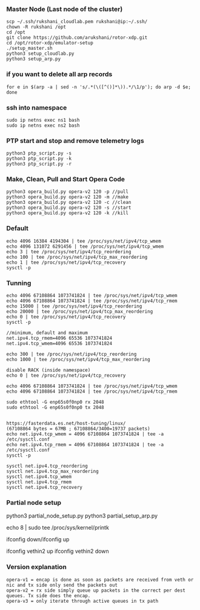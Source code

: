 ### Master Node (Last node of the cluster)

```
scp ~/.ssh/rukshani_cloudlab.pem rukshani@ip:~/.ssh/
chown -R rukshani /opt
cd /opt
git clone https://github.com/arukshani/rotor-xdp.git
cd /opt/rotor-xdp/emulator-setup
./setup_master.sh
python3 setup_cloudlab.py
python3 setup_arp.py
```

### if you want to delete all arp records
```
for e in $(arp -a | sed -n 's/.*(\([^()]*\)).*/\1/p'); do arp -d $e; done
```

### ssh into namespace
```
sudo ip netns exec ns1 bash
sudo ip netns exec ns2 bash
```

### PTP start and stop and remove telemetry logs
```
python3 ptp_script.py -s 
python3 ptp_script.py -k 
python3 ptp_script.py -r
```

### Make, Clean, Pull and Start Opera Code
```
python3 opera_build.py opera-v2 120 -p //pull
python3 opera_build.py opera-v2 120 -m //make
python3 opera_build.py opera-v2 120 -c //clean
python3 opera_build.py opera-v2 120 -s //start
python3 opera_build.py opera-v2 120 -k //kill
```

### Default
```
echo 4096 16384 4194304 | tee /proc/sys/net/ipv4/tcp_wmem
echo 4096 131072 6291456 | tee /proc/sys/net/ipv4/tcp_wmem
echo 3 | tee /proc/sys/net/ipv4/tcp_reordering
echo 100 | tee /proc/sys/net/ipv4/tcp_max_reordering
echo 1 | tee /proc/sys/net/ipv4/tcp_recovery
sysctl -p
```

### Tunning
```
echo 4096 67108864 1073741824 | tee /proc/sys/net/ipv4/tcp_wmem
echo 4096 67108864 1073741824 | tee /proc/sys/net/ipv4/tcp_rmem
echo 15000 | tee /proc/sys/net/ipv4/tcp_reordering
echo 20000 | tee /proc/sys/net/ipv4/tcp_max_reordering
echo 0 | tee /proc/sys/net/ipv4/tcp_recovery
sysctl -p

//minimum, default and maximum
net.ipv4.tcp_rmem=4096 65536 1073741824 
net.ipv4.tcp_wmem=4096 65536 1073741824

echo 300 | tee /proc/sys/net/ipv4/tcp_reordering
echo 1000 | tee /proc/sys/net/ipv4/tcp_max_reordering

disable RACK (inside namespace)
echo 0 | tee /proc/sys/net/ipv4/tcp_recovery

echo 4096 67108864 1073741824 | tee /proc/sys/net/ipv4/tcp_wmem
echo 4096 67108864 1073741824 | tee /proc/sys/net/ipv4/tcp_rmem

sudo ethtool -G enp65s0f0np0 rx 2048
sudo ethtool -G enp65s0f0np0 tx 2048


https://fasterdata.es.net/host-tuning/linux/
(67108864 bytes = 67MB ; 67108864/3400=19737 packets)
echo net.ipv4.tcp_wmem = 4096 67108864 1073741824 | tee -a /etc/sysctl.conf
echo net.ipv4.tcp_rmem = 4096 67108864 1073741824 | tee -a /etc/sysctl.conf
sysctl -p

sysctl net.ipv4.tcp_reordering
sysctl net.ipv4.tcp_max_reordering
sysctl net.ipv4.tcp_wmem
sysctl net.ipv4.tcp_rmem
sysctl net.ipv4.tcp_recovery
```

### Partial node setup
python3 partial_node_setup.py
python3 partial_setup_arp.py

echo 8 | sudo tee /proc/sys/kernel/printk

ifconfig down/ifconfig up

ifconfig vethin2 up
ifconfig vethin2 down

### Version explanation
```
opera-v1 = encap is done as soon as packets are received from veth or nic and tx side only send the packets out
opera-v2 = rx side simply queue up packets in the correct per dest queues. Tx side does the encap.
opera-v3 = only iterate through active queues in tx path
```
